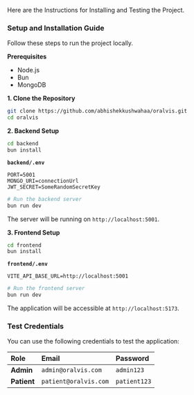 Here are the Instructions for Installing and Testing the Project.

### **Setup and Installation Guide**

Follow these steps to run the project locally.

**Prerequisites**

- Node.js
- Bun
- MongoDB

**1. Clone the Repository**

```bash
git clone https://github.com/abhishekkushwahaa/oralvis.git
cd oralvis
```

**2. Backend Setup**

```bash
cd backend
bun install
```

**`backend/.env`**

```
PORT=5001
MONGO_URI=connectionUrl
JWT_SECRET=SomeRandomSecretKey
```

```bash
# Run the backend server
bun run dev
```

The server will be running on `http://localhost:5001`.

**3. Frontend Setup**

```bash
cd frontend
bun install
```

**`frontend/.env`**

```
VITE_API_BASE_URL=http://localhost:5001
```

```bash
# Run the frontend server
bun run dev
```

The application will be accessible at `http://localhost:5173`.

### **Test Credentials**

You can use the following credentials to test the application:

| Role        | Email                 | Password     |
| :---------- | :-------------------- | :----------- |
| **Admin**   | `admin@oralvis.com`   | `admin123`   |
| **Patient** | `patient@oralvis.com` | `patient123` |
